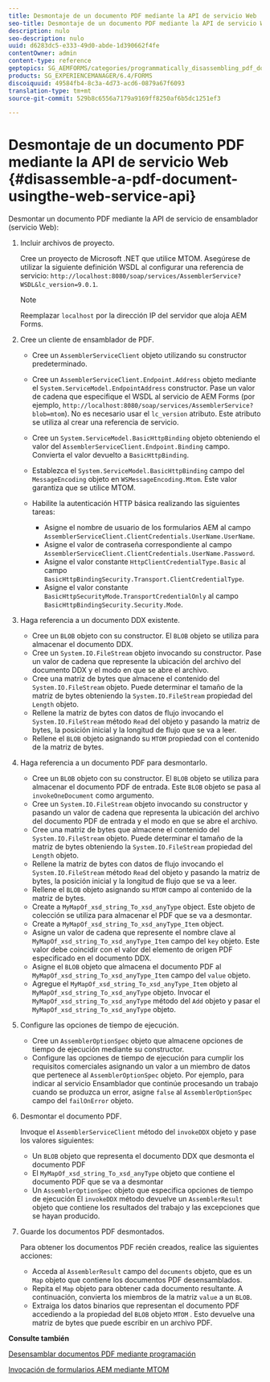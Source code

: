 ```yaml
---
title: Desmontaje de un documento PDF mediante la API de servicio Web
seo-title: Desmontaje de un documento PDF mediante la API de servicio Web
description: nulo
seo-description: nulo
uuid: d6283dc5-e333-49d0-abde-1d390662f4fe
contentOwner: admin
content-type: reference
geptopics: SG_AEMFORMS/categories/programmatically_disassembling_pdf_documents
products: SG_EXPERIENCEMANAGER/6.4/FORMS
discoiquuid: 49584fb4-8c3a-4d73-acd6-0879a67f6093
translation-type: tm+mt
source-git-commit: 529b8c6556a7179a9169ff8250af6b5dc1251ef3

---
```



# Desmontaje de un documento PDF mediante la API de servicio Web {#disassemble-a-pdf-document-usingthe-web-service-api}

Desmontar un documento PDF mediante la API de servicio de ensamblador (servicio Web):

1. Incluir archivos de proyecto.

   Cree un proyecto de Microsoft .NET que utilice MTOM. Asegúrese de utilizar la siguiente definición WSDL al configurar una referencia de servicio: `http://localhost:8080/soap/services/AssemblerService?WSDL&lc_version=9.0.1`.

   >[!NOTE]
   >
   >Reemplazar `localhost` por la dirección IP del servidor que aloja AEM Forms.

1. Cree un cliente de ensamblador de PDF.

   * Cree un `AssemblerServiceClient` objeto utilizando su constructor predeterminado.
   * Cree un `AssemblerServiceClient.Endpoint.Address` objeto mediante el `System.ServiceModel.EndpointAddress` constructor. Pase un valor de cadena que especifique el WSDL al servicio de AEM Forms (por ejemplo, `http://localhost:8080/soap/services/AssemblerService?blob=mtom`). No es necesario usar el `lc_version` atributo. Este atributo se utiliza al crear una referencia de servicio.
   * Cree un `System.ServiceModel.BasicHttpBinding` objeto obteniendo el valor del `AssemblerServiceClient.Endpoint.Binding` campo. Convierta el valor devuelto a `BasicHttpBinding`.
   * Establezca el `System.ServiceModel.BasicHttpBinding` campo del `MessageEncoding` objeto en `WSMessageEncoding.Mtom`. Este valor garantiza que se utilice MTOM.
   * Habilite la autenticación HTTP básica realizando las siguientes tareas:

      * Asigne el nombre de usuario de los formularios AEM al campo `AssemblerServiceClient.ClientCredentials.UserName.UserName`.
      * Asigne el valor de contraseña correspondiente al campo `AssemblerServiceClient.ClientCredentials.UserName.Password`.
      * Asigne el valor constante `HttpClientCredentialType.Basic` al campo `BasicHttpBindingSecurity.Transport.ClientCredentialType`.
      * Asigne el valor constante `BasicHttpSecurityMode.TransportCredentialOnly` al campo `BasicHttpBindingSecurity.Security.Mode`.

1. Haga referencia a un documento DDX existente.

   * Cree un `BLOB` objeto con su constructor. El `BLOB` objeto se utiliza para almacenar el documento DDX.
   * Cree un `System.IO.FileStream` objeto invocando su constructor. Pase un valor de cadena que represente la ubicación del archivo del documento DDX y el modo en que se abre el archivo.
   * Cree una matriz de bytes que almacene el contenido del `System.IO.FileStream` objeto. Puede determinar el tamaño de la matriz de bytes obteniendo la `System.IO.FileStream` propiedad del `Length` objeto.
   * Rellene la matriz de bytes con datos de flujo invocando el `System.IO.FileStream` método `Read` del objeto y pasando la matriz de bytes, la posición inicial y la longitud de flujo que se va a leer.
   * Rellene el `BLOB` objeto asignando su `MTOM` propiedad con el contenido de la matriz de bytes.

1. Haga referencia a un documento PDF para desmontarlo.

   * Cree un `BLOB` objeto con su constructor. El `BLOB` objeto se utiliza para almacenar el documento PDF de entrada. Este `BLOB` objeto se pasa al `invokeOneDocument` como argumento.
   * Cree un `System.IO.FileStream` objeto invocando su constructor y pasando un valor de cadena que representa la ubicación del archivo del documento PDF de entrada y el modo en que se abre el archivo.
   * Cree una matriz de bytes que almacene el contenido del `System.IO.FileStream` objeto. Puede determinar el tamaño de la matriz de bytes obteniendo la `System.IO.FileStream` propiedad del `Length` objeto.
   * Rellene la matriz de bytes con datos de flujo invocando el `System.IO.FileStream` método `Read` del objeto y pasando la matriz de bytes, la posición inicial y la longitud de flujo que se va a leer.
   * Rellene el `BLOB` objeto asignando su `MTOM` campo al contenido de la matriz de bytes.
   * Create a `MyMapOf_xsd_string_To_xsd_anyType` object. Este objeto de colección se utiliza para almacenar el PDF que se va a desmontar.
   * Create a `MyMapOf_xsd_string_To_xsd_anyType_Item` object.
   * Asigne un valor de cadena que represente el nombre clave al `MyMapOf_xsd_string_To_xsd_anyType_Item` campo del `key` objeto. Este valor debe coincidir con el valor del elemento de origen PDF especificado en el documento DDX.
   * Asigne el `BLOB` objeto que almacena el documento PDF al `MyMapOf_xsd_string_To_xsd_anyType_Item` campo del `value` objeto.
   * Agregue el `MyMapOf_xsd_string_To_xsd_anyType_Item` objeto al `MyMapOf_xsd_string_To_xsd_anyType` objeto. Invocar el `MyMapOf_xsd_string_To_xsd_anyType` método del `Add` objeto y pasar el `MyMapOf_xsd_string_To_xsd_anyType` objeto.

1. Configure las opciones de tiempo de ejecución.

   * Cree un `AssemblerOptionSpec` objeto que almacene opciones de tiempo de ejecución mediante su constructor.
   * Configure las opciones de tiempo de ejecución para cumplir los requisitos comerciales asignando un valor a un miembro de datos que pertenece al `AssemblerOptionSpec` objeto. Por ejemplo, para indicar al servicio Ensamblador que continúe procesando un trabajo cuando se produzca un error, asigne `false` al `AssemblerOptionSpec` campo del `failOnError` objeto.

1. Desmontar el documento PDF.

   Invoque el `AssemblerServiceClient` método del `invokeDDX` objeto y pase los valores siguientes:

   * Un `BLOB` objeto que representa el documento DDX que desmonta el documento PDF
   * El `MyMapOf_xsd_string_To_xsd_anyType` objeto que contiene el documento PDF que se va a desmontar
   * Un `AssemblerOptionSpec` objeto que especifica opciones de tiempo de ejecución
   El `invokeDDX` método devuelve un `AssemblerResult` objeto que contiene los resultados del trabajo y las excepciones que se hayan producido.

1. Guarde los documentos PDF desmontados.

   Para obtener los documentos PDF recién creados, realice las siguientes acciones:

   * Acceda al `AssemblerResult` campo del `documents` objeto, que es un `Map` objeto que contiene los documentos PDF desensamblados.
   * Repita el `Map` objeto para obtener cada documento resultante. A continuación, convierta los miembros de la matriz `value` a un `BLOB`.
   * Extraiga los datos binarios que representan el documento PDF accediendo a la propiedad del `BLOB` objeto `MTOM` . Esto devuelve una matriz de bytes que puede escribir en un archivo PDF.

**Consulte también**

[Desensamblar documentos PDF mediante programación](/help/forms/developing/programmatically-disassembling-pdf-documents.md#programmatically-disassembling-pdf-documents)

[Invocación de formularios AEM mediante MTOM](/help/forms/developing/invoking-aem-forms-using-web.md#invoking-aem-forms-using-mtom)
